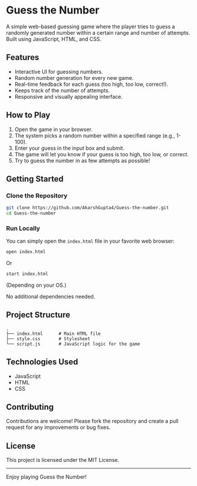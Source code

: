 # Guess the Number

A simple web-based guessing game where the player tries to guess a randomly generated number within a certain range and number of attempts. Built using JavaScript, HTML, and CSS.

## Features

- Interactive UI for guessing numbers.
- Random number generation for every new game.
- Real-time feedback for each guess (too high, too low, correct!).
- Keeps track of the number of attempts.
- Responsive and visually appealing interface.

## How to Play

1. Open the game in your browser.
2. The system picks a random number within a specified range (e.g., 1-100).
3. Enter your guess in the input box and submit.
4. The game will let you know if your guess is too high, too low, or correct.
5. Try to guess the number in as few attempts as possible!

## Getting Started

### Clone the Repository

```bash
git clone https://github.com/AkarshGupta4/Guess-the-number.git
cd Guess-the-number
```

### Run Locally

You can simply open the `index.html` file in your favorite web browser:

```bash
open index.html
```
Or
```bash
start index.html
```
(Depending on your OS.)

No additional dependencies needed.

## Project Structure

```
.
├── index.html      # Main HTML file
├── style.css       # Stylesheet
└── script.js       # JavaScript logic for the game
```

## Technologies Used

- JavaScript
- HTML
- CSS

## Contributing

Contributions are welcome! Please fork the repository and create a pull request for any improvements or bug fixes.

## License

This project is licensed under the MIT License.

---

Enjoy playing Guess the Number!
